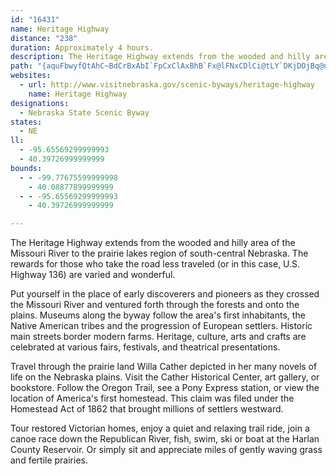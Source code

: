 ```yaml
---
id: "16431"
name: Heritage Highway
distance: "238"
duration: Approximately 4 hours.
description: The Heritage Highway extends from the wooded and hilly area of the Missouri River to the prairie lakes region of south-central Nebraska.The rewards for those who take the road less traveled are varied and wonderful.
path: "{aquFbwyfQtAhC~BdCrBxAbI`FpCxClAxBhB`Fx@lFNxCDlCi@tLY`DKjDOjBq@nQ?`GKfIOflCAbxAFxg@AjhAFvo@HxQEvPD~y@Ejn@WxbALx^Lfs@?`tANvo@Crp@UrfAItlA?`nCT`gCBftEEx_@DloAIngFBnnBJt}A\\fE^xBnBrEhDtEfAdAtAx@hBj@lBXvh@?bBL|@PnCdAhCtB|CjD~@rAbAtBd@xAr@zEJbDKdtAJh_A?jzA\\nzGNvlHC|bEH`UOdYEloAhl@KDrGjA~WdBd[X~BTfBfAjF|I~Zr@pEJrALzC@xGAl_B?nCZ`GdA|Hp@xChCfI~DlLlAxD|@zDj@~Cl@rFNpEHvkKWzvDUbHeAxOsQ|wBiAtOS`GAlNd@|Lx@fJXrBhAzGtBrJ|AdFtAzDrr@z~A|fB|~DfBxDvE|Hxe@`n@tG`I|zArmBdDdErC~CjFfExC`BxB`AvDpA~e@`M|Bv@rCnAvE`DvJlIbE~EbAxA~AfDpA`DzArFn@~Dl@hGlEdk@zM~iBxUb`DhAzIbTtxAxAfJl@nCdAdDvCrGrDhFhBpBrB~Axt@tg@bEdDlDlD~AjBrOdTdObTrCtFnBdGt@~CbBpLzJ`z@h@lKRhIK~lBDrhAQby@?jzAa@tjEDr`BIztB?zkAEbB_@~Cm@`D{@lDw@rBoFzK}AzEy@rFU~EYzeKh@jBr@jA~@l@dAZl`@ApcAk@fYGnwAEzGNjEp@tE~AtEdCvEfErBlCpCxErCnHzBfIvAlH?r@rAtKrCpUXjBNXpAxLLfFN`tECt[NtdILd{A^~Jn@vHx@~GjBlJ~@fDz`@tmAt`@fnAz]jfAjq@bxBpHfXhCbLlBrKpAtKhAbMr@bOLxHM~eALv\\GphCBza@Nv_@Ovw@B|\\CtpAX`MRjDn@tFhAzGtAhGhSdp@~Qlg@xMd\\hx@bxB`CxHdBbIlA~GrHld@\\|CTtDn@|Uh@~Ir@pHvLfkAr@jEhB~GlCfGlC`EhHbIxd@df@x_@pa@tItJzB~Dr@xB~@`E^dDThJK|QEtr@?zPHd@I|v@H`jAYjnA?`eAYjfAEbqAInW?h{@SfnBApvASri@?|cCUjnEJzoAHh~DRrMbA`Lr@zDjB`IlAlD|GlO~@hDx@dEXlCPdF?~C{@~_@y@rY_@rIcAnJoBhMaFlScBzJu@lGm@tJQfKFfgCRdsBi@|sBKvlA?fbAMviERv`CIb]Cj~@KrJXpyAEx_@NhuBTfv@EbT_@~Go@hGwObz@{@tGUrCWxKRpP`CjkAJ`ChAnK`Jtn@bA~Hn@`JX|L^veA_@dgCO~dC]~nBTlxBAdxBSrr@OrrAHnpDTrsCB|qFYxmB@vuBRxoBUrqBCvxAi@lzCeAvzAEhTd@p~BhkB_@pwCGrlAhBpW~ARzoAKjtBDbpBZjiENjeAFxHSnoADnp@YplBBbwCGrR?hxBFlg@Gfh@RveBKtd@CxwBXj|ACd^L|cA?d^Mf~@HbnA?vaDFhMJz|ACbpA^zoBL|eBCtm@[p}@?bNh@~sBZbfCCbzBFr^W~{EEbNExsCUfl@ShLUfFY~Dy@nHwJ`n@c@rEyAnSU|L?~FHfH`@nLx@`Kr@lGzI`l@t@tGh@rGZhJAhjD_@f~GFxwFG`FIrB_@rE_@zCc@~Cu@rDgBjGoAnDkAdCmQd[qC`HoB`H_AzEkA`Je@~IKrGiAztF?dINfK`D~gBMjiDRtvCOj}AHdiAJvQK`{@NrcB?|Ykl@E_@~oDHpmDmA~eLZv}E?rgGLzzC?hsCMftBVjoDIvm@u@vbC?fJp@hhBQrcBCdBEp~@EnGI`Co@dFaAxDuDnJqA~Dk@lDOjBE`CDrBRlCj@fD\\jAZz@fBbDrCzCbCfDtAxBhBrFTrA\\lD@rCWxEo@rDwBtI{@lEg@tG?bgAXly@}@nAe@Ceb@gF{Eg@sFYg`Co@DrwEQjoA?j\\]zt@Ald@Dv~@Y`g@KzpAIv@e@lBiArBctE~nEwXpWoMnMoBxByGrJsqBjaD_CxCwFzFoAjA}UnQaGxEuCxCqBnCavAvcCgFzJmiAjuCoAbC}B|DkLhPgCfFaAlCiAlEgF~VgClJuiAlvCtArA\\l@NxA]~By@`EKjBC`m@OzGSdC]hC}@jDaWny@uA`FY`Bsu@njFcChRciAxxJeNpmAOxCEzFNny@?bB"
websites:
  - url: http://www.visitnebraska.gov/scenic-byways/heritage-highway
    name: Heritage Highway
designations:
  - Nebraska State Scenic Byway
states:
  - NE
ll:
  - -95.65569299999993
  - 40.39726999999999
bounds:
  - - -99.77675599999998
    - 40.08877899999999
  - - -95.65569299999993
    - 40.39726999999999

---
```


The Heritage Highway extends from the wooded and hilly area of the Missouri River to the prairie lakes region of south-central Nebraska. The rewards for those who take the road less traveled (or in this case, U.S. Highway 136) are varied and wonderful.

Put yourself in the place of early discoverers and pioneers as they crossed the Missouri River and ventured forth through the forests and onto the plains. Museums along the byway follow the area's first inhabitants, the Native American tribes and the progression of European settlers. Historic main streets border modern farms. Heritage, culture, arts and crafts are celebrated at various fairs, festivals, and theatrical presentations.

Travel through the prairie land Willa Cather depicted in her many novels of life on the Nebraska plains. Visit the Cather Historical Center, art gallery, or bookstore. Follow the Oregon Trail, see a Pony Express station, or view the location of America's first homestead. This claim was filed under the Homestead Act of 1862 that brought millions of settlers westward.

Tour restored Victorian homes, enjoy a quiet and relaxing trail ride, join a canoe race down the Republican River, fish, swim, ski or boat at the Harlan County Reservoir. Or simply sit and appreciate miles of gently waving grass and fertile prairies.
